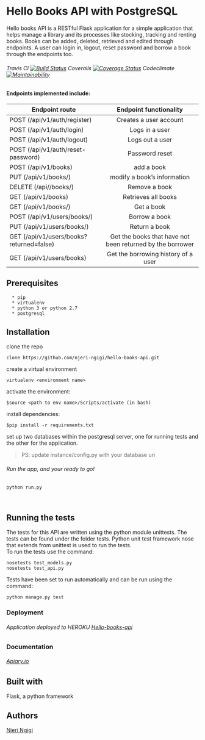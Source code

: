 # Hello Books API with PostgreSQL
Hello books API is a RESTful Flask application for a simple application that helps manage a library and its processes like stocking, tracking and renting books. Books can be added, deleted, retrieved and edited through endpoints. A user can login in, logout, reset password and borrow a book through the endpoints too. 
###### Travis CI [![Build Status](https://travis-ci.org/njeri-ngigi/hello_api.svg?branch=unittests)](https://travis-ci.org/njeri-ngigi/hello_api) Coveralls [![Coverage Status](https://coveralls.io/repos/github/njeri-ngigi/hello_api/badge.svg?branch=unittests)](https://coveralls.io/github/njeri-ngigi/hello_api?branch=unittests) Codeclimate [![Maintainability](https://api.codeclimate.com/v1/badges/134755222a765551cf15/maintainability)](https://codeclimate.com/github/njeri-ngigi/hello_api/maintainability)

#### Endpoints implemented include:
| Endpoint route                                 |   Endpoint functionality                                    |
| ---------------------------------------------- |:-----------------------------------------------------------:|
| POST      (/api/v1/auth/register)              |   Creates a user account                                    |
| POST      (/api/v1/auth/login)                 |   Logs in a user                                            |
| POST      (/api/v1/auth/logout)                |   Logs out a user                                           |
| POST      (/api/v1/auth/reset-password)        |   Password reset                                            |
| POST      (/api/v1/books)                      |   add a book                                                |
| PUT       (/api/v1/books/<bookId>)             |   modify a book’s information                               |
| DELETE    (/api//books/<bookId>)               |   Remove a book                                             |
| GET       (/api/v1/books)                      |   Retrieves all books                                       |
| GET       (/api/v1/books/<bookId>)             |   Get a book                                                |
| POST      (/api/v1/users/books/<bookId>)       |   Borrow a book                                             |
| PUT       (/api/v1/users/books/<bookId>)       |   Return a book                                             |
| GET       (/api/v1/users/books?returned=false) |   Get the books that have not been returned by the borrower |
| GET       (/api/v1/users/books)                |   Get the borrowing history of a user                       |


## Prerequisites
      * pip
      * virtualenv
      * python 3 or python 2.7
      * postgresql
      

## Installation
   clone the repo
   ```
   clone https://github.com/njeri-ngigi/hello-books-api.git
   ```
   create a virtual environment
   ```
   virtualenv <environment name>
   ```
   activate the environment:
   ```
   $source <path to env name>/Scripts/activate (in bash)
   ```
   install dependencies:
   ```
   $pip install -r requirements.txt
   ```
   set up two databases within the postgresql server, one for running tests and the other for the application.
   > PS: update instance/config.py with your database uri 
   ###### Run the app, and your ready to go!
   ```
   python run.py
   ```
      

## Running the tests
  The tests for this API are written using the python module unittests. The tests can be found under the folder tests.
  Python unit test framework nose that extends from unittest is used to run the tests.<br>
  To run the tests use the command:
      
   ```
   nosetests test_models.py
   nosetests test_api.py
  ```
  
  Tests have been set to run automatically and can be run using the command:
  ```
  python manage.py test
  ```
   
### Deployment
###### Application deployed to HEROKU [Hello-books-api](https://my-hello-books-api.herokuapp.com/)

### Documentation
###### [Apiary.io](https://helloword16.docs.apiary.io/#)

## Built with 
   Flask, a python framework
   
## Authors
[Njeri Ngigi](https://github.com/njeri-ngigi)


